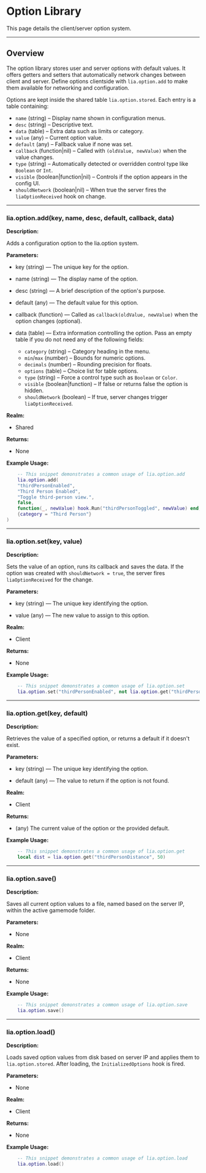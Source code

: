 # Option Library

This page details the client/server option system.

---

## Overview

The option library stores user and server options with default values. It offers
getters and setters that automatically network changes between client and server.
Define options clientside with `lia.option.add` to make them available for
networking and configuration.

Options are kept inside the shared table `lia.option.stored`. Each entry is a
table containing:
* `name` (string) – Display name shown in configuration menus.
* `desc` (string) – Descriptive text.
* `data` (table) – Extra data such as limits or category.
* `value` (any) – Current option value.
* `default` (any) – Fallback value if none was set.
* `callback` (function|nil) – Called with `(oldValue, newValue)` when the value changes.
* `type` (string) – Automatically detected or overridden control type like `Boolean` or `Int`.
* `visible` (boolean|function|nil) – Controls if the option appears in the config UI.
* `shouldNetwork` (boolean|nil) – When true the server fires the `liaOptionReceived` hook on change.

---

### lia.option.add(key, name, desc, default, callback, data)

**Description:**

Adds a configuration option to the lia.option system.

**Parameters:**

* key (string) — The unique key for the option.


* name (string) — The display name of the option.


* desc (string) — A brief description of the option's purpose.


* default (any) — The default value for this option.

* callback (function) — Called as `callback(oldValue, newValue)` when the option changes (optional).

* data (table) — Extra information controlling the option. Pass an empty table if you do not need any of the following fields:
  * `category` (string) – Category heading in the menu.
  * `min`/`max` (number) – Bounds for numeric options.
  * `decimals` (number) – Rounding precision for floats.
  * `options` (table) – Choice list for table options.
  * `type` (string) – Force a control type such as `Boolean` or `Color`.
  * `visible` (boolean|function) – If false or returns false the option is hidden.
  * `shouldNetwork` (boolean) – If true, server changes trigger `liaOptionReceived`.

**Realm:**

* Shared


**Returns:**

* None


**Example Usage:**

```lua
    -- This snippet demonstrates a common usage of lia.option.add
    lia.option.add(
    "thirdPersonEnabled",
    "Third Person Enabled",
    "Toggle third-person view.",
    false,
    function(_, newValue) hook.Run("thirdPersonToggled", newValue) end,
    {category = "Third Person"}
)
```

---

### lia.option.set(key, value)

**Description:**

Sets the value of an option, runs its callback and saves the data. If the option was created with `shouldNetwork = true`, the server fires `liaOptionReceived` for the change.

**Parameters:**

* key (string) — The unique key identifying the option.


* value (any) — The new value to assign to this option.


**Realm:**

* Client


**Returns:**

* None


**Example Usage:**

```lua
    -- This snippet demonstrates a common usage of lia.option.set
    lia.option.set("thirdPersonEnabled", not lia.option.get("thirdPersonEnabled"))
```

---

### lia.option.get(key, default)

**Description:**

Retrieves the value of a specified option, or returns a default if it doesn't exist.

**Parameters:**

* key (string) — The unique key identifying the option.


* default (any) — The value to return if the option is not found.


**Realm:**

* Client


**Returns:**

* (any) The current value of the option or the provided default.


**Example Usage:**

```lua
    -- This snippet demonstrates a common usage of lia.option.get
    local dist = lia.option.get("thirdPersonDistance", 50)
```

---

### lia.option.save()

**Description:**

Saves all current option values to a file, named based on the server IP, within the active gamemode folder.

**Parameters:**

* None


**Realm:**

* Client


**Returns:**

* None


**Example Usage:**

```lua
    -- This snippet demonstrates a common usage of lia.option.save
    lia.option.save()
```

---

### lia.option.load()

**Description:**

Loads saved option values from disk based on server IP and applies them to `lia.option.stored`.
After loading, the `InitializedOptions` hook is fired.

**Parameters:**

* None


**Realm:**

* Client


**Returns:**

* None


**Example Usage:**

```lua
    -- This snippet demonstrates a common usage of lia.option.load
    lia.option.load()
```
